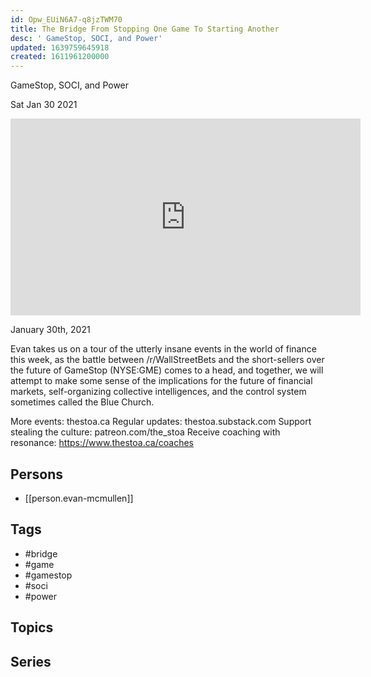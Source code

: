 ```yaml
---
id: Opw_EUiN6A7-q8jzTWM70
title: The Bridge From Stopping One Game To Starting Another
desc: ' GameStop, SOCI, and Power'
updated: 1639759645918
created: 1611961200000
---
```



 GameStop, SOCI, and Power

Sat Jan 30 2021

<iframe width="560" height="315" src="https://www.youtube.com/embed/sfzqgURGAZU" title="The Bridge From Stopping One Game To Starting Another: GameStop, SOCI, and Power w/ Evan McMullen" frameborder="0" allow="accelerometer; autoplay; clipboard-write; encrypted-media; gyroscope; picture-in-picture" allowfullscreen ></iframe>

January 30th, 2021

Evan takes us on a tour of the utterly insane events in the world of finance this week, as the battle between /r/WallStreetBets and the short-sellers over the future of GameStop (NYSE:GME) comes to a head, and together, we will attempt to make some sense of the implications for the future of financial markets, self-organizing collective intelligences, and the control system sometimes called the Blue Church.

More events: thestoa.ca
Regular updates: thestoa.substack.com
Support stealing the culture: patreon.com/the_stoa
Receive coaching with resonance: https://www.thestoa.ca/coaches

## Persons

- [[person.evan-mcmullen]]

## Tags

- #bridge
- #game
- #gamestop
- #soci
- #power

## Topics



## Series



